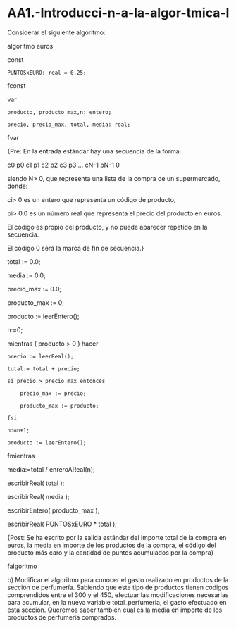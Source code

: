 # AA1.-Introducci-n-a-la-algor-tmica-I

Considerar el siguiente algoritmo:
 

algoritmo euros

 

const

    PUNTOSxEURO: real = 0.25;

fconst

 

var

    producto, producto_max,n: entero;

    precio, precio_max, total, media: real;

fvar

 

{Pre: En la entrada estándar hay una secuencia de la forma:

c0 p0 c1 p1 c2 p2 c3 p3 ... cN-1 pN-1 0

siendo N> 0, que representa una lista de la compra de un supermercado, donde:

ci> 0 es un entero que representa un código de producto,

pi> 0.0 es un número real que representa el precio del producto en euros.

El código es propio del producto, y no puede aparecer repetido en la secuencia.

El código 0 será la marca de fin de secuencia.}

 

total := 0.0;

media := 0.0;

precio_max := 0.0;

producto_max := 0;

producto := leerEntero();

n:=0;

 

mientras ( producto > 0 ) hacer

    precio := leerReal();

    total:= total + precio;

    si precio > precio_max entonces

        precio_max := precio;

        producto_max := producto;

    fsi

    n:=n+1;

    producto := leerEntero();

fmientras

 

media:=total / enreroAReal(n);

 

escribirReal( total );

escribirReal( media );

escribirEntero( producto_max );

escribirReal( PUNTOSxEURO * total ); 

 

{Post: Se ha escrito por la salida estándar del importe total de la compra en euros, la media en importe de los productos de la compra, el código del producto más caro y la cantidad de puntos acumulados por la compra}

 

falgoritmo

 


b) Modificar el algoritmo para conocer el gasto realizado en productos de la sección de perfumería. Sabiendo que este tipo de productos tienen códigos comprendidos entre el 300 y el 450, efectuar las modificaciones necesarias para acumular, en la nueva variable total_perfumeria, el gasto efectuado en esta sección. Queremos saber también cual es la media en importe de los productos de perfumería comprados.
